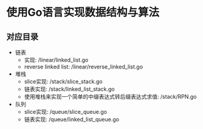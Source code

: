 # 使用Go语言实现数据结构与算法

## 对应目录

* 链表
  * 实现: /linear/linked_list.go
  * reverse linked list: /linear/reverse_linked_list.go
* 堆栈
  * slice实现: /stack/slice_stack.go
  * 链表实现: /stack/linked_list_stack.go
  * 使用堆栈来实现一个简单的中缀表达式转后缀表达式求值: /stack/RPN.go
* 队列
  * slice实现: /queue/slice_queue.go
  * 链表实现: /queue/linked_list_queue.go
